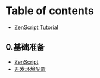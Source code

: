 # Table of contents

* [ZenScript Tutorial](README.md)

## 0.基础准备 <a href="#0" id="0"></a>

* [ZenScript](0/zenscript.md)
* [开发环境配置](0/env.md)

